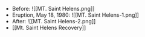- Before:
![[MT. Saint Helens.png]]
- Eruption, May 18, 1980:
![[MT. Saint Helens-1.png]]
- After:
![[MT. Saint Helens-2.png]]
- [[Mt. Saint Helens Recovery]]
